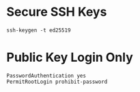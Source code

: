 # Secure SSH Keys
```
ssh-keygen -t ed25519
```

# Public Key Login Only
```
PasswordAuthentication yes
PermitRootLogin prohibit-password
```